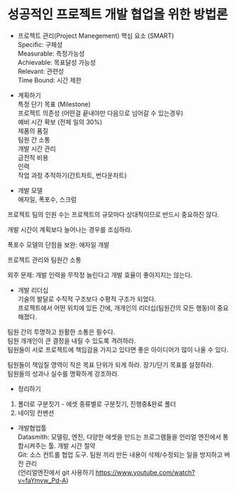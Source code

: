 # 성공적인 프로젝트 개발 협업을 위한 방법론

- 프로젝트 관리(Project Manegement) 핵심 요소 (SMART)  
Specific: 구체성  
Measurable: 측정가능성  
Achievable: 목표달성 가능성  
Relevant: 관련성  
Time Bound: 시간 제한  

- 계획하기  
특정 단기 목표 (Milestone)  
프로젝트 의존성 (어떤걸 끝내야만 다음으로 넘어갈 수 있는경우)  
예비 시간 확보 (전체 일의 30%)  
제품의 품질  
팀원 간 소통  
개발 시간 관리  
금전적 비용  
인력  
작업 과정 추적하기(간트차트, 번다운차트)

- 개발 모델  
애자일, 폭포수, 스크럼  


프로젝트 팀의 인원 수는 프로젝트의 규모마다 상대적이므로 반드시 중요하진 않다.  

개발 시간이 계획보다 늘어나는 경우를 조심하라.  

폭포수 모델의 단점을 보완: 애자일 개발    

프로젝트 관리와 팀원간 소통  

외주 문제: 개발 인력을 무작정 늘린다고 개발 효율이 좋아지지는 않는다.  


- 개발 리더십  
기술의 발달로 수직적 구조보다 수평적 구조가 되었다.  
프로젝트에서 어떤 위치에 있든 간에, 개개인의 리더십(팀원간의 모든 행동)이 중요해졌다.   

팀원 간의 투명하고 원활한 소통은 필수다.  
팀원 개개인이 큰 결정을 내릴 수 있도록 격려하라.  
팀원들이 서로 프로젝트에 책임감을 가지고 있다면 좋은 아이디어가 많이 나올 수 있다.  

팀원들이 책임질 영역이 작은 목표 단위가 되게 하라. 장기/단기 목표를 설정하라.  
팀원들의 성과나 실수를 명확하게 강조하라.  

- 정리하기
1. 폴더로 구분짓기 - 에셋 종류별로 구분짓기, 진행중&완료 폴더  
2. 네이밍 컨벤션  



- 개발협업툴  
Datasmith: 모델링, 엔진, 다양한 에셋을 만드는 프로그램들을 언리얼 엔진에서 통합시켜주는 툴. 개발 시간 절약  
Git: 소스 컨트롤 협업 도구. 팀원 끼리 만든 내용이 삭제/수정되는 일을 방지하고 버전 관리  
(언리얼엔진에서 git 사용하기 https://www.youtube.com/watch?v=faYmvw_Pd-A)  
